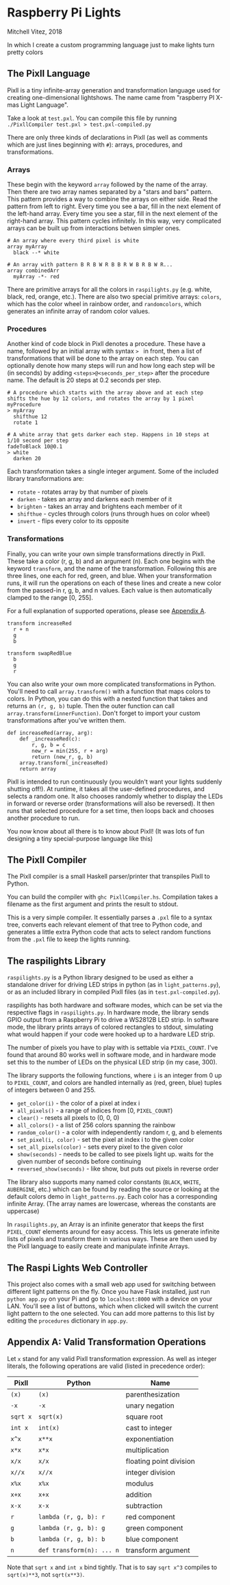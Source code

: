 # Raspberry Pi Lights

Mitchell Vitez, 2018

In which I create a custom programming language just to make lights turn pretty colors

## The Pixll Language

Pixll is a tiny infinite-array generation and transformation language used for creating one-dimensional lightshows. The name came from "raspberry PI X-mas Light Language".

Take a look at `test.pxl`. You can compile this file by running `./PixllCompiler test.pxl > test.pxl-compiled.py`

There are only three kinds of declarations in Pixll (as well as comments which are just lines beginning with `#`): arrays, procedures, and transformations.

### Arrays

These begin with the keyword `array` followed by the name of the array. Then there are two array names separated by a "stars and bars" pattern. This pattern provides a way to combine the arrays on either side. Read the pattern from left to right. Every time you see a bar, fill in the next element of the left-hand array. Every time you see a star, fill in the next element of the right-hand array. This pattern cycles infinitely. In this way, very complicated arrays can be built up from interactions betwen simpler ones.

```
# An array where every third pixel is white
array myArray
  black --* white

# An array with pattern B R B W R B B R W B R B W R...
array combinedArr
  myArray -*- red
```

There are primitive arrays for all the colors in `raspilights.py` (e.g. white, black, red, orange, etc.). There are also two special primitive arrays: `colors`, which has the color wheel in rainbow order, and `randomcolors`, which generates an infinite array of random color values.

### Procedures

Another kind of code block in Pixll denotes a procedure. These have a name, followed by an initial array with syntax `> ` in front, then a list of transformations that will be done to the array on each step. You can optionally denote how many steps will run and how long each step will be (in seconds) by adding `<steps>@<seconds_per_step>` after the procedure name. The default is 20 steps at 0.2 seconds per step.

```
# A procedure which starts with the array above and at each step shifts the hue by 12 colors, and rotates the array by 1 pixel
myProcedure
> myArray
  shifthue 12
  rotate 1

# A white array that gets darker each step. Happens in 10 steps at 1/10 second per step
fadeToBlack 10@0.1
> white
  darken 20
```

Each transformation takes a single integer argument. Some of the included library transformations are:
- `rotate` - rotates array by that number of pixels
- `darken` - takes an array and darkens each member of it
- `brighten` - takes an array and brightens each member of it
- `shifthue` - cycles through colors (runs through hues on color wheel)
- `invert` - flips every color to its opposite

### Transformations

Finally, you can write your own simple transformations directly in Pixll. These take a color (r, g, b) and an argument (n). Each one begins with the keyword `transform`, and the name of the transformation. Following this are three lines, one each for red, green, and blue. When your transformation runs, it will run the operations on each of these lines and create a new color from the passed-in r, g, b, and n values. Each value is then automatically clamped to the range [0, 255].

For a full explanation of supported operations, please see [Appendix A](#appendix-a-valid-transformation-operations).

```
transform increaseRed
  r + n
  g
  b

transform swapRedBlue
  b
  g
  r
```

You can also write your own more complicated transformations in Python. You'll need to call `array.transform()` with a function that maps colors to colors. In Python, you can do this with a nested function that takes and returns an `(r, g, b)` tuple. Then the outer function can call `array.transform(innerFunction)`. Don't forget to import your custom transformations after you've written them.

```
def increaseRed(array, arg):
    def _increaseRed(c):
        r, g, b = c
        new_r = min(255, r + arg)
        return (new_r, g, b)
    array.transform(_increaseRed)
    return array
```

Pixll is intended to run continuously (you wouldn't want your lights suddenly shutting off!). At runtime, it takes all the user-defined procedures, and selects a random one. It also chooses randomly whether to display the LEDs in forward or reverse order (transformations will also be reversed). It then runs that selected procedure for a set time, then loops back and chooses another procedure to run.

You now know about all there is to know about Pixll! (It was lots of fun designing a tiny special-purpose language like this)

## The Pixll Compiler

The Pixll compiler is a small Haskell parser/printer that transpiles Pixll to Python. 

You can build the compiler with `ghc PixllCompiler.hs`. Compilation takes a filename as the first argument and prints the result to stdout.

This is a very simple compiler. It essentially parses a `.pxl` file to a syntax tree, converts each relevant element of that tree to Python code, and generates a little extra Python code that acts to select random functions from the `.pxl` file to keep the lights running.

## The raspilights Library

`raspilights.py` is a Python library designed to be used as either a standalone driver for driving LED strips in python (as in `light_patterns.py`), or as an included library in compiled Pixll files (as in `test.pxl-compiled.py`).

raspilights has both hardware and software modes, which can be set via the respective flags in `raspilights.py`. In hardware mode, the library sends GPIO output from a Raspberry Pi to drive a WS2812B LED strip. In software mode, the library prints arrays of colored rectangles to stdout, simulating what would happen if your code were hooked up to a hardware LED strip.

The number of pixels you have to play with is settable via `PIXEL_COUNT`. I've found that around 80 works well in software mode, and in hardware mode set this to the number of LEDs on the physical LED strip (in my case, 300).

The library supports the following functions, where `i` is an integer from 0 up to `PIXEL_COUNT`, and colors are handled internally as (red, green, blue) tuples of integers between 0 and 255.

- `get_color(i)` - the color of a pixel at index i
- `all_pixels()` - a range of indices from [0, `PIXEL_COUNT`)
- `clear()` - resets all pixels to (0, 0, 0)
- `all_colors()` - a list of 256 colors spanning the rainbow
- `random_color()` - a color with independently random r, g, and b elements
- `set_pixel(i, color)` - set the pixel at index i to the given color
- `set_all_pixels(color)` - sets every pixel to the given color
- `show(seconds)` - needs to be called to see pixels light up. waits for the given number of seconds before continuing
- `reversed_show(seconds)` - like show, but puts out pixels in reverse order

The library also supports many named color constants (`BLACK`, `WHITE`, `AUBERGINE`, etc.) which can be found by reading the source or looking at the default colors demo in `light_patterns.py`. Each color has a corresponding infinite Array. (The array names are lowercase, whereas the constants are uppercase)

In `raspilights.py`, an Array is an infinite generator that keeps the first `PIXEL_COUNT` elements around for easy access. This lets us generate infinite lists of pixels and transform them in various ways. These are then used by the Pixll language to easily create and manipulate infinite Arrays.

## The Raspi Lights Web Controller

This project also comes with a small web app used for switching between different light patterns on the fly. Once you have Flask installed, just run `python app.py` on your Pi and go to `localhost:8000` with a device on your LAN. You'll see a list of buttons, which when clicked will switch the current light pattern to the one selected. You can add more patterns to this list by editing the `procedures` dictionary in `app.py`. 

## Appendix A: Valid Transformation Operations

Let `x` stand for any valid Pixll transformation expression. As well as integer literals, the following operations are valid (listed in precedence order):

Pixll | Python | Name
--- | --- | ---
`(x)` | `(x)` | parenthesization
`-x` | `-x` | unary negation
`sqrt x` | `sqrt(x)` | square root
`int x` | `int(x)` | cast to integer
`x^x` | `x**x` | exponentiation
`x*x` | `x*x` | multiplication
`x/x` | `x/x` | floating point division
`x//x` | `x//x` | integer division
`x%x` | `x%x` | modulus
`x+x` | `x+x` | addition
`x-x` | `x-x` | subtraction
`r` | `lambda (r, g, b): r` | red component
`g` | `lambda (r, g, b): g` | green component
`b` | `lambda (r, g, b): b` | blue component
`n` | `def transform(n): ... n` | transform argument

Note that `sqrt x` and `int x` bind tightly. That is to say `sqrt x^3` compiles to `sqrt(x)**3`, not `sqrt(x**3)`.
